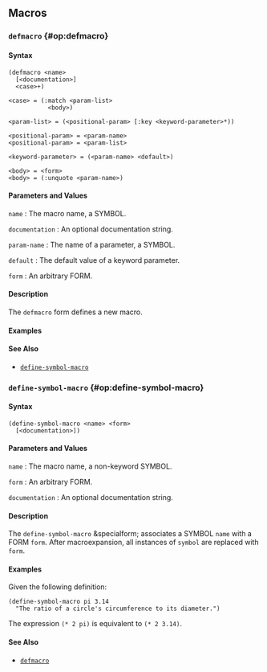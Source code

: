 ## Macros

### `defmacro` {#op:defmacro}

#### Syntax

```
(defmacro <name>
  [<documentation>]
  <case>+)

<case> = (:match <param-list>
           <body>)

<param-list> = (<positional-param> [:key <keyword-parameter>*))

<positional-param> = <param-name>
<positional-param> = <param-list>

<keyword-parameter> = (<param-name> <default>)

<body> = <form>
<body> = (:unquote <param-name>)
```

#### Parameters and Values

`name`
: The macro name, a SYMBOL.

`documentation`
: An optional documentation string.

`param-name`
: The name of a parameter, a SYMBOL.

`default`
: The default value of a keyword parameter.

`form`
: An arbitrary FORM.

#### Description

The `defmacro` form defines a new macro.

#### Examples

#### See Also

- [`define-symbol-macro`](#op:define-symbol-macro)

### `define-symbol-macro` {#op:define-symbol-macro}

#### Syntax

```
(define-symbol-macro <name> <form>
  [<documentation>])
```

#### Parameters and Values

`name`
: The macro name, a non-keyword SYMBOL.

`form`
: An arbitrary FORM.

`documentation`
: An optional documentation string.

#### Description

The `define-symbol-macro` &specialform; associates a SYMBOL `name` with a
FORM `form`. After macroexpansion, all instances of `symbol` are replaced with
`form`.

#### Examples

Given the following definition:

```
(define-symbol-macro pi 3.14
  "The ratio of a circle's circumference to its diameter.")
```

The expression `(* 2 pi)` is equivalent to `(* 2 3.14)`.

#### See Also

- [`defmacro`](#op:defmacro)
